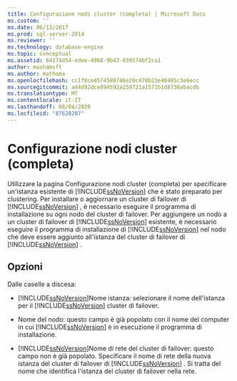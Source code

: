 ```yaml
---
title: Configurazione nodi cluster (completa) | Microsoft Docs
ms.custom: ''
ms.date: 06/13/2017
ms.prod: sql-server-2014
ms.reviewer: ''
ms.technology: database-engine
ms.topic: conceptual
ms.assetid: 64174d54-edee-49b8-9b43-039574bf2ca1
author: mashamsft
ms.author: mathoma
ms.openlocfilehash: cc1f8ce4574580746e20c478b23e40485c3e6ecc
ms.sourcegitcommit: ad4d92dce894592a259721a1571b1d8736abacdb
ms.translationtype: MT
ms.contentlocale: it-IT
ms.lasthandoff: 08/04/2020
ms.locfileid: "87628207"
---
```

# <a name="cluster-node-configuration-complete"></a>Configurazione nodi cluster (completa)
  Utilizzare la pagina Configurazione nodi cluster (completa) per specificare un'istanza esistente di [!INCLUDE[ssNoVersion](../../includes/ssnoversion-md.md)] che è stato preparato per clustering. Per installare o aggiornare un cluster di failover di [!INCLUDE[ssNoVersion](../../includes/ssnoversion-md.md)] , è necessario eseguire il programma di installazione su ogni nodo del cluster di failover. Per aggiungere un nodo a un cluster di failover di [!INCLUDE[ssNoVersion](../../includes/ssnoversion-md.md)] esistente, è necessario eseguire il programma di installazione di [!INCLUDE[ssNoVersion](../../includes/ssnoversion-md.md)] nel nodo che deve essere aggiunto all'istanza del cluster di failover di [!INCLUDE[ssNoVersion](../../includes/ssnoversion-md.md)] .  
  
## <a name="options"></a>Opzioni  
 Dalle caselle a discesa:  
  
-   [!INCLUDE[ssNoVersion](../../includes/ssnoversion-md.md)]Nome istanza: selezionare il nome dell'istanza per il [!INCLUDE[ssNoVersion](../../includes/ssnoversion-md.md)] cluster di failover.  
  
-   Nome del nodo: questo campo è già popolato con il nome del computer in cui [!INCLUDE[ssNoVersion](../../includes/ssnoversion-md.md)] è in esecuzione il programma di installazione.  
  
-   [!INCLUDE[ssNoVersion](../../includes/ssnoversion-md.md)]Nome di rete del cluster di failover: questo campo non è già popolato. Specificare il nome di rete della nuova istanza del cluster di failover di [!INCLUDE[ssNoVersion](../../includes/ssnoversion-md.md)] . Si tratta del nome che identifica l'istanza del cluster di failover nella rete.  
  
  
